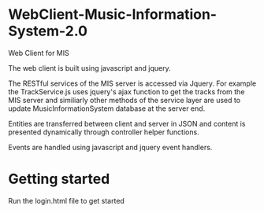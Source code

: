 # WebClient-Music-Information-System-2.0
Web Client for MIS

The web client is built using javascript and jquery. 

The RESTful services of the MIS server is accessed via Jquery. For example the TrackService.js uses jquery's ajax function to get the tracks from the MIS server and similiarly other methods of the service layer are used to update MusicInformationSystem database at the server end. 

Entities are transferred between client and server in JSON and content is presented dynamically through controller helper functions.

Events are handled using javascript and jquery event handlers.

# Getting started
Run the login.html file to get started
